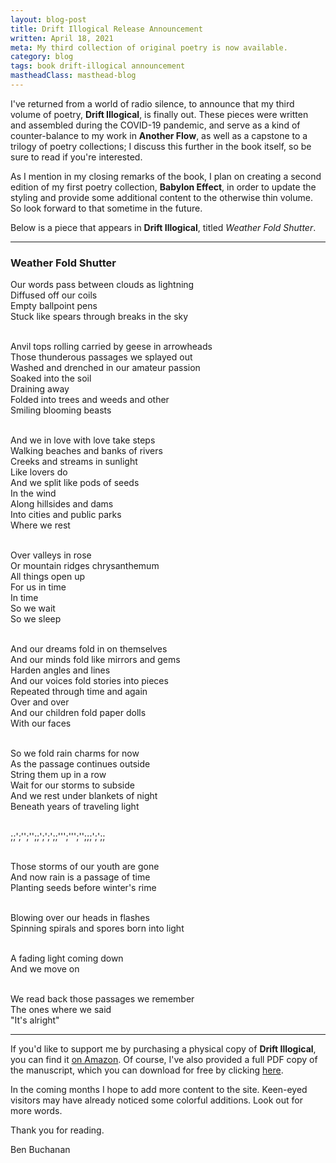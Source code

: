 ```yaml
---
layout: blog-post
title: Drift Illogical Release Announcement
written: April 18, 2021
meta: My third collection of original poetry is now available.
category: blog
tags: book drift-illogical announcement
mastheadClass: masthead-blog
---
```


I've returned from a world of radio silence, to announce that my third volume of
poetry, __Drift Illogical__, is finally out. These pieces were written and
assembled during the COVID-19 pandemic, and serve as a kind of counter-balance
to my work in __Another Flow__, as well as a capstone to a trilogy of poetry
collections; I discuss this further in the book itself, so be sure to read if
you're interested.

As I mention in my closing remarks of the book, I plan on creating a second
edition of my first poetry collection, __Babylon Effect__, in order to update
the styling and provide some additional content to the otherwise thin volume. So
look forward to that sometime in the future.

Below is a piece that appears in __Drift Illogical__, titled _Weather Fold
Shutter_.

<hr>

<h3>Weather Fold Shutter</h3>

<div class="block-quote">
Our words pass between clouds as lightning <br>
Diffused off our coils <br>
Empty ballpoint pens <br>
Stuck like spears through breaks in the sky <br> <br>

Anvil tops rolling carried by geese in arrowheads <br>
Those thunderous passages we splayed out <br>
Washed and drenched in our amateur passion <br>
Soaked into the soil <br>
Draining away <br>
Folded into trees and weeds and other <br>
Smiling blooming beasts <br> <br>

And we in love with love take steps <br>
Walking beaches and banks of rivers <br>
Creeks and streams in sunlight <br>
Like lovers do <br>
And we split like pods of seeds <br>
In the wind <br>
Along hillsides and dams <br>
Into cities and public parks <br>
Where we rest <br> <br>

Over valleys in rose <br>
Or mountain ridges chrysanthemum <br>
All things open up <br>
For us in time <br>
In time <br>
So we wait <br>
So we sleep <br> <br>

And our dreams fold in on themselves <br>
And our minds fold like mirrors and gems <br>
Harden angles and lines <br>
And our voices fold stories into pieces <br>
Repeated through time and again <br>
Over and over <br>
And our children fold paper dolls <br>
With our faces <br> <br>

So we fold rain charms for now <br>
As the passage continues outside <br>
String them up in a row <br>
Wait for our storms to subside <br>
And we rest under blankets of night <br>
Beneath years of traveling light <br> <br>

;;';'';'';;';';';;''';''';'';;;';';; <br> <br>

Those storms of our youth are gone <br>
And now rain is a passage of time <br>
Planting seeds before winter's rime <br> <br>

Blowing over our heads in flashes <br>
Spinning spirals and spores born into light <br> <br>

A fading light coming down <br>
And we move on <br> <br>

We read back those passages we remember <br>
The ones where we said <br>
"It's alright"
</div>

<hr>

If you'd like to support me by purchasing a physical copy of __Drift
Illogical__, you can find it [on
Amazon](https://www.amazon.com/Drift-Illogical-Ben-Buchanan/dp/B092PG42QL/). Of
course, I've also provided a full PDF copy of the manuscript, which you can
download for free by clicking [here](/poetry/Drift-Illogical.pdf).

In the coming months I hope to add more content to the site. Keen-eyed visitors
may have already noticed some colorful additions. Look out for more words.

Thank you for reading.

<div class="attrib">
Ben Buchanan
</div>
